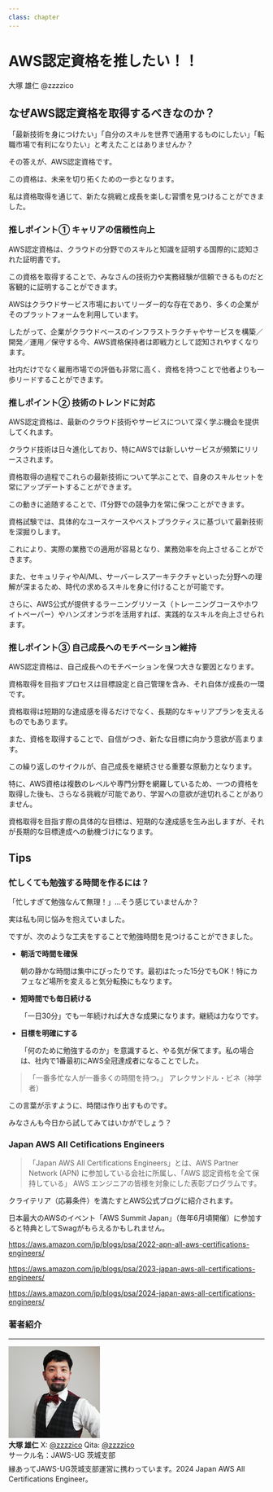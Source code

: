 ```yaml
---
class: chapter
---
```


# AWS認定資格を推したい！！

<div class="flush-right">
大塚 雄仁 @zzzzico
</div>

## なぜAWS認定資格を取得するべきなのか？
「最新技術を身につけたい」「自分のスキルを世界で通用するものにしたい」「転職市場で有利になりたい」と考えたことはありませんか？

その答えが、AWS認定資格です。

この資格は、未来を切り拓くための一歩となります。

私は資格取得を通じて、新たな挑戦と成長を楽しむ習慣を見つけることができました。

### 推しポイント① キャリアの信頼性向上
AWS認定資格は、クラウドの分野でのスキルと知識を証明する国際的に認知された証明書です。

この資格を取得することで、みなさんの技術力や実務経験が信頼できるものだと客観的に証明することができます。

AWSはクラウドサービス市場においてリーダー的な存在であり、多くの企業がそのプラットフォームを利用しています。

したがって、企業がクラウドベースのインフラストラクチャやサービスを構築／開発／運用／保守する今、AWS資格保持者は即戦力として認知されやすくなります。

社内だけでなく雇用市場での評価も非常に高く、資格を持つことで他者よりも一歩リードすることができます。

### 推しポイント② 技術のトレンドに対応
AWS認定資格は、最新のクラウド技術やサービスについて深く学ぶ機会を提供してくれます。

クラウド技術は日々進化しており、特にAWSでは新しいサービスが頻繁にリリースされます。

資格取得の過程でこれらの最新技術について学ぶことで、自身のスキルセットを常にアップデートすることができます。

この動きに追随することで、IT分野での競争力を常に保つことができます。

資格試験では、具体的なユースケースやベストプラクティスに基づいて最新技術を深掘りします。

これにより、実際の業務での適用が容易となり、業務効率を向上させることができます。

また、セキュリティやAI/ML、サーバーレスアーキテクチャといった分野への理解が深まるため、時代の求めるスキルを身に付けることが可能です。

さらに、AWS公式が提供するラーニングリソース（トレーニングコースやホワイトペーパー）やハンズオンラボを活用すれば、実践的なスキルを向上させられます。

### 推しポイント③ 自己成長へのモチベーション維持
AWS認定資格は、自己成長へのモチベーションを保つ大きな要因となります。

資格取得を目指すプロセスは目標設定と自己管理を含み、それ自体が成長の一環です。

資格取得は短期的な達成感を得るだけでなく、長期的なキャリアプランを支えるものでもあります。

また、資格を取得することで、自信がつき、新たな目標に向かう意欲が高まります。

この繰り返しのサイクルが、自己成長を継続させる重要な原動力となります。

特に、AWS資格は複数のレベルや専門分野を網羅しているため、一つの資格を取得した後も、さらなる挑戦が可能であり、学習への意欲が途切れることがありません。

資格取得を目指す際の具体的な目標は、短期的な達成感を生み出しますが、それが長期的な目標達成への動機づけになります。

## Tips
### 忙しくても勉強する時間を作るには？
「忙しすぎて勉強なんて無理！」…そう感じていませんか？

実は私も同じ悩みを抱えていました。

ですが、次のような工夫をすることで勉強時間を見つけることができました。

* **朝活で時間を確保** 

    朝の静かな時間は集中にぴったりです。最初はたった15分でもOK！特にカフェなど場所を変えると気分転換にもなります。

* **短時間でも毎日続ける** 

    「一日30分」でも一年続ければ大きな成果になります。継続は力なりです。

* **目標を明確にする** 

    「何のために勉強するのか」を意識すると、やる気が保てます。私の場合は、社内で1番最初にAWS全冠達成者になることでした。

>「一番多忙な人が一番多くの時間を持つ。」
>アレクサンドル・ビネ（神学者）

この言葉が示すように、時間は作り出すものです。

みなさんも今日から試してみてはいかがでしょう？

### Japan AWS All Cetifications Engineers

> 「Japan AWS All Certifications Engineers」とは、AWS Partner Network (APN) に参加している会社に所属し、「AWS 認定資格を全て保持している」 AWS エンジニアの皆様を対象にした表彰プログラムです。

クライテリア（応募条件）を満たすとAWS公式ブログに紹介されます。

日本最大のAWSのイベント「AWS Summit Japan」（毎年6月頃開催）に参加すると特典としてSwagがもらえるかもしれません。

https://aws.amazon.com/jp/blogs/psa/2022-apn-all-aws-certifications-engineers/

https://aws.amazon.com/jp/blogs/psa/2023-japan-aws-all-certifications-engineers/

https://aws.amazon.com/jp/blogs/psa/2024-japan-aws-all-certifications-engineers/

### 著者紹介

---

<div class="author-profile">
    <img src="images/otsuka.png">
    <div>
        <div>
            <b>大塚 雄仁</b>
            X: <a href="https://x.com/zzzzico">@zzzzico</a>
            Qita: <a href="https://qiita.com/zzzzico/">@zzzzico</a>
        </div>
        <div>
            サークル名：JAWS-UG 茨城支部
        </div>
    </div>
</div>
<p style="margin-top: 0.5em; margin-bottom: 2em;">
縁あってJAWS-UG茨城支部運営に携わっています。2024 Japan AWS All Certifications Engineer。
</p>